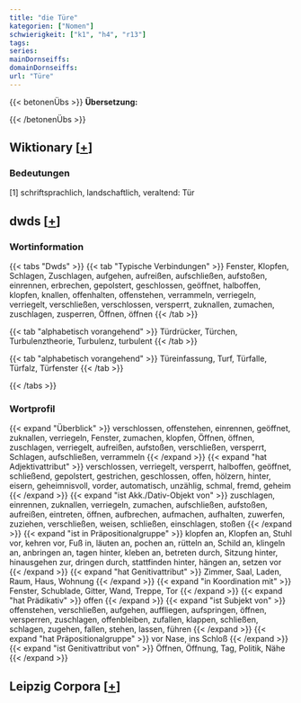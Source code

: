 ```yaml
---
title: "die Türe"
kategorien: ["Nomen"]
schwierigkeit: ["k1", "h4", "r13"]
tags:
series:
mainDornseiffs:
domainDornseiffs:
url: "Türe"
---
```


{{< betonenÜbs >}}
**Übersetzung:**  
  
{{< /betonenÜbs >}}

## Wiktionary [[+](https://de.wiktionary.org/wiki/Türe)]

### Bedeutungen
[1] schriftsprachlich, landschaftlich, veraltend: Tür  



## dwds [[+](https://www.dwds.de/wb/Türe)]

### Wortinformation
{{< tabs "Dwds" >}}
{{< tab "Typische Verbindungen" >}}
Fenster, Klopfen, Schlagen, Zuschlagen, aufgehen, aufreißen, aufschließen, aufstoßen, einrennen, erbrechen, gepolstert, geschlossen, geöffnet, halboffen, klopfen, knallen, offenhalten, offenstehen, verrammeln, verriegeln, verriegelt, verschließen, verschlossen, versperrt, zuknallen, zumachen, zuschlagen, zusperren, Öffnen, öffnen
{{< /tab >}}

{{< tab "alphabetisch vorangehend" >}}
Türdrücker, Türchen, Turbulenztheorie, Turbulenz, turbulent
{{< /tab >}}

{{< tab "alphabetisch vorangehend" >}}
Türeinfassung, Turf, Türfalle, Türfalz, Türfenster
{{< /tab >}}

{{< /tabs >}}

### Wortprofil
{{< expand "Überblick" >}} verschlossen, offenstehen, einrennen, geöffnet, zuknallen, verriegeln, Fenster, zumachen, klopfen, Öffnen, öffnen, zuschlagen, verriegelt, aufreißen, aufstoßen, verschließen, versperrt, Schlagen, aufschließen, verrammeln {{< /expand >}}
{{< expand "hat Adjektivattribut" >}} verschlossen, verriegelt, versperrt, halboffen, geöffnet, schließend, gepolstert, gestrichen, geschlossen, offen, hölzern, hinter, eisern, geheimnisvoll, vorder, automatisch, unzählig, schmal, fremd, geheim {{< /expand >}}
{{< expand "ist Akk./Dativ-Objekt von" >}} zuschlagen, einrennen, zuknallen, verriegeln, zumachen, aufschließen, aufstoßen, aufreißen, eintreten, öffnen, aufbrechen, aufmachen, aufhalten, zuwerfen, zuziehen, verschließen, weisen, schließen, einschlagen, stoßen {{< /expand >}}
{{< expand "ist in Präpositionalgruppe" >}} klopfen an, Klopfen an, Stuhl vor, kehren vor, Fuß in, läuten an, pochen an, rütteln an, Schild an, klingeln an, anbringen an, tagen hinter, kleben an, betreten durch, Sitzung hinter, hinausgehen zur, dringen durch, stattfinden hinter, hängen an, setzen vor {{< /expand >}}
{{< expand "hat Genitivattribut" >}} Zimmer, Saal, Laden, Raum, Haus, Wohnung {{< /expand >}}
{{< expand "in Koordination mit" >}} Fenster, Schublade, Gitter, Wand, Treppe, Tor {{< /expand >}}
{{< expand "hat Prädikativ" >}} offen {{< /expand >}}
{{< expand "ist Subjekt von" >}} offenstehen, verschließen, aufgehen, auffliegen, aufspringen, öffnen, versperren, zuschlagen, offenbleiben, zufallen, klappen, schließen, schlagen, zugehen, fallen, stehen, lassen, führen {{< /expand >}}
{{< expand "hat Präpositionalgruppe" >}} vor Nase, ins Schloß {{< /expand >}}
{{< expand "ist Genitivattribut von" >}} Öffnen, Öffnung, Tag, Politik, Nähe {{< /expand >}}

## Leipzig Corpora [[+](https://corpora.uni-leipzig.de/en/res?word=Türe&corpusId=deu_newscrawl-public_2018)]

